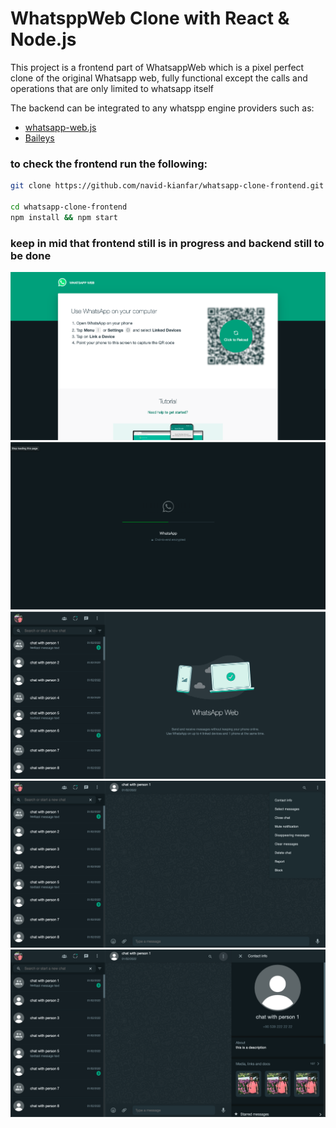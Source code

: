 # WhatsppWeb Clone with React & Node.js

This project is a frontend part of WhatsappWeb which is a pixel perfect clone of the original Whatsapp web, fully functional except the calls and operations that are only limited to whatsapp itself

The backend can be integrated to any whatspp engine providers such as:
 - [whatsapp-web.js](https://github.com/pedroslopez/whatsapp-web.js/)
 - [Baileys](https://github.com/WhiskeySockets/Baileys)

### to check the frontend run the following:

```sh
git clone https://github.com/navid-kianfar/whatsapp-clone-frontend.git

cd whatsapp-clone-frontend
npm install && npm start
```

### keep in mid that frontend still is in progress and backend still to be done

![scan-qr-code](./screenshots/1.png)
![loading](./screenshots/2.png)
![landing](./screenshots/3.png)
![chat-options](./screenshots/4.png)
![chat-info](./screenshots/5.png)